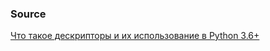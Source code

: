

### Source

[Что такое дескрипторы и их использование в Python 3.6+](https://webdevblog.ru/chto-takoe-deskriptory-i-ih-ispolzovanie-v-python-3-6/)

### 
